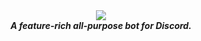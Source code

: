 <div align="center">
  <img src="https://cdn.discordapp.com/attachments/907083009688236043/907254275640537118/IMG_5051.png" align="center">
  <br>
  <strong><i>A feature-rich all-purpose bot for Discord.</i></strong>
  <br>
  <br>
